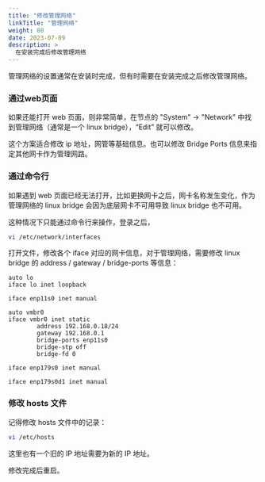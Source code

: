 ```yaml
---
title: "修改管理网络"
linkTitle: "管理网络"
weight: 80
date: 2023-07-09
description: >
  在安装完成后修改管理网络
---
```


管理网络的设置通常在安装时完成，但有时需要在安装完成之后修改管理网络。

### 通过web页面

如果还能打开 web 页面，则非常简单，在节点的 "System" -> "Network" 中找到管理网络（通常是一个 linux bridge），“Edit” 就可以修改。

这个方案适合修改 ip 地址，网管等基础信息。也可以修改 Bridge Ports 信息来指定其他网卡作为管理网路。

### 通过命令行

如果遇到 web 页面已经无法打开，比如更换网卡之后，网卡名称发生变化，作为管理网络的 linux bridge 会因为底层网卡不可用导致  linux bridge 也不可用。

这种情况下只能通过命令行来操作，登录之后，

```bash
vi /etc/network/interfaces
```

打开文件，修改各个 iface 对应的网卡信息，对于管理网络，需要修改 linux bridge 的 address / gateway / bridge-ports 等信息：

```properties
auto lo
iface lo inet loopback

iface enp11s0 inet manual

auto vmbr0
iface vmbr0 inet static
        address 192.168.0.18/24
        gateway 192.168.0.1
        bridge-ports enp11s0
        bridge-stp off
        bridge-fd 0

iface enp179s0 inet manual

iface enp179s0d1 inet manual
```

### 修改 hosts 文件

记得修改 hosts 文件中的记录：

```bash
vi /etc/hosts
```

这里也有一个旧的 IP 地址需要为新的 IP 地址。

修改完成后重启。